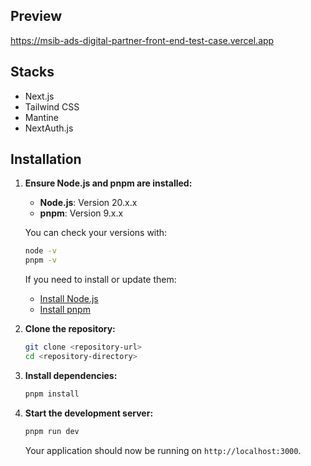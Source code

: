 ## Preview

https://msib-ads-digital-partner-front-end-test-case.vercel.app

## Stacks

- Next.js
- Tailwind CSS
- Mantine
- NextAuth.js

## Installation

1. **Ensure Node.js and pnpm are installed:**

   - **Node.js**: Version 20.x.x
   - **pnpm**: Version 9.x.x

   You can check your versions with:

   ```bash
   node -v
   pnpm -v
   ```

   If you need to install or update them:

   - [Install Node.js](https://nodejs.org/)
   - [Install pnpm](https://pnpm.io/installation)

2. **Clone the repository:**

   ```bash
   git clone <repository-url>
   cd <repository-directory>
   ```

3. **Install dependencies:**

   ```bash
   pnpm install
   ```

4. **Start the development server:**

   ```bash
   pnpm run dev
   ```

   Your application should now be running on `http://localhost:3000`.
